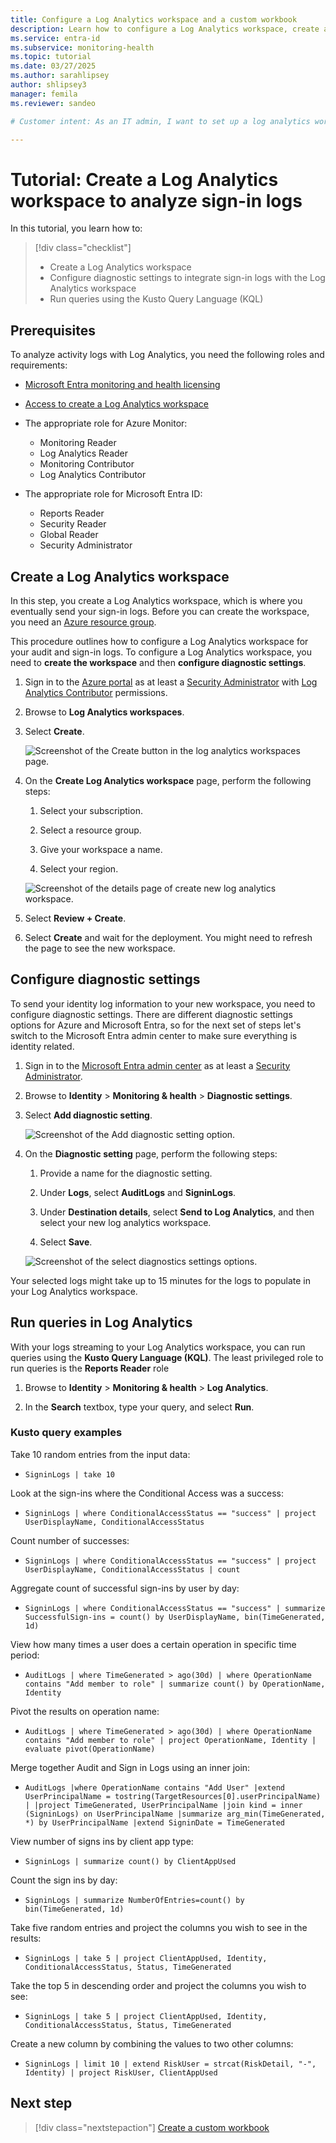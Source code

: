 ```yaml
---
title: Configure a Log Analytics workspace and a custom workbook
description: Learn how to configure a Log Analytics workspace, create a workbook, and run Kusto queries in Microsoft Entra ID.
ms.service: entra-id
ms.subservice: monitoring-health
ms.topic: tutorial
ms.date: 03/27/2025
ms.author: sarahlipsey
author: shlipsey3
manager: femila
ms.reviewer: sandeo

# Customer intent: As an IT admin, I want to set up a log analytics workspace and create custom workbooks so I can analyze the health of my environment.

---
```

# Tutorial: Create a Log Analytics workspace to analyze sign-in logs

In this tutorial, you learn how to:

> [!div class="checklist"]
> * Create a Log Analytics workspace
> * Configure diagnostic settings to integrate sign-in logs with the Log Analytics workspace
> * Run queries using the Kusto Query Language (KQL)

## Prerequisites

To analyze activity logs with Log Analytics, you need the following roles and requirements:

- [Microsoft Entra monitoring and health licensing](../../fundamentals/licensing.md#microsoft-entra-monitoring-and-health)

- [Access to create a Log Analytics workspace](/azure/azure-monitor/logs/manage-access)

- The appropriate role for Azure Monitor:
  - Monitoring Reader
  - Log Analytics Reader
  - Monitoring Contributor
  - Log Analytics Contributor

- The appropriate role for Microsoft Entra ID:
  - Reports Reader
  - Security Reader
  - Global Reader
  - Security Administrator

## Create a Log Analytics workspace

In this step, you create a Log Analytics workspace, which is where you eventually send your sign-in logs. Before you can create the workspace, you need an [Azure resource group](/azure//azure-resource-manager/management/overview#resource-groups).

This procedure outlines how to configure a Log Analytics workspace for your audit and sign-in logs.
To configure a Log Analytics workspace, you need to **create the workspace** and then **configure diagnostic settings**.

1. Sign in to the [Azure portal](https://portal.azure.com) as at least a [Security Administrator](../role-based-access-control/permissions-reference.md#security-administrator) with [Log Analytics Contributor](/azure/azure-monitor/logs/manage-access#log-analytics-contributor) permissions.

1. Browse to **Log Analytics workspaces**.

1. Select **Create**.

    ![Screenshot of the Create button in the log analytics workspaces page.](./media/tutorial-configure-log-analytics-workspace/create-new-workspace.png)

1.  On the **Create Log Analytics workspace** page, perform the following steps:

    1. Select your subscription.

    2. Select a resource group.
 
    3. Give your workspace a name.

    4. Select your region.

    ![Screenshot of the details page of create new log analytics workspace.](./media/tutorial-configure-log-analytics-workspace/create-new-workspace-details.png)

1. Select **Review + Create**.

1. Select **Create** and wait for the deployment. You might need to refresh the page to see the new workspace.

## Configure diagnostic settings

To send your identity log information to your new workspace, you need to configure diagnostic settings. There are different diagnostic settings options for Azure and Microsoft Entra, so for the next set of steps let's switch to the Microsoft Entra admin center to make sure everything is identity related.

1. Sign in to the [Microsoft Entra admin center](https://entra.microsoft.com) as at least a [Security Administrator](../role-based-access-control/permissions-reference.md#security-administrator).

1. Browse to **Identity** > **Monitoring & health** > **Diagnostic settings**.

1. Select **Add diagnostic setting**.

    ![Screenshot of the Add diagnostic setting option.](./media/tutorial-configure-log-analytics-workspace/add-diagnostic-setting.png)

1. On the **Diagnostic setting** page, perform the following steps:

    1. Provide a name for the diagnostic setting.    

    1. Under **Logs**, select **AuditLogs** and **SigninLogs**.

    1. Under **Destination details**, select **Send to Log Analytics**, and then select your new log analytics workspace. 
   
    3. Select **Save**. 

    ![Screenshot of the select diagnostics settings options.](./media/tutorial-configure-log-analytics-workspace/select-diagnostics-settings.png)

Your selected logs might take up to 15 minutes for the logs to populate in your Log Analytics workspace. 

## Run queries in Log Analytics

With your logs streaming to your Log Analytics workspace, you can run queries using the **Kusto Query Language (KQL)**. The least privileged role to run queries is the **Reports Reader** role

1. Browse to **Identity** > **Monitoring & health** > **Log Analytics**.

1. In the **Search** textbox, type your query, and select **Run**. 

### Kusto query examples

Take 10 random entries from the input data:

- `SigninLogs | take 10`

Look at the sign-ins where the Conditional Access was a success:

- `SigninLogs | where ConditionalAccessStatus == "success" | project UserDisplayName, ConditionalAccessStatus` 

Count number of successes:

- `SigninLogs | where ConditionalAccessStatus == "success" | project UserDisplayName, ConditionalAccessStatus | count`

Aggregate count of successful sign-ins by user by day:

- `SigninLogs | where ConditionalAccessStatus == "success" | summarize SuccessfulSign-ins = count() by UserDisplayName, bin(TimeGenerated, 1d)` 

View how many times a user does a certain operation in specific time period:

- `AuditLogs | where TimeGenerated > ago(30d) | where OperationName contains "Add member to role" | summarize count() by OperationName, Identity`

Pivot the results on operation name:

- `AuditLogs | where TimeGenerated > ago(30d) | where OperationName contains "Add member to role" | project OperationName, Identity | evaluate pivot(OperationName)`

Merge together Audit and Sign in Logs using an inner join:

- `AuditLogs |where OperationName contains "Add User" |extend UserPrincipalName = tostring(TargetResources[0].userPrincipalName) | |project TimeGenerated, UserPrincipalName |join kind = inner (SigninLogs) on UserPrincipalName |summarize arg_min(TimeGenerated, *) by UserPrincipalName |extend SigninDate = TimeGenerated` 

View number of signs ins by client app type:

- `SigninLogs | summarize count() by ClientAppUsed`

Count the sign ins by day:

- `SigninLogs | summarize NumberOfEntries=count() by bin(TimeGenerated, 1d)`

Take five random entries and project the columns you wish to see in the results:

- `SigninLogs | take 5 | project ClientAppUsed, Identity, ConditionalAccessStatus, Status, TimeGenerated `

Take the top 5 in descending order and project the columns you wish to see:

- `SigninLogs | take 5 | project ClientAppUsed, Identity, ConditionalAccessStatus, Status, TimeGenerated `

Create a new column by combining the values to two other columns:

- `SigninLogs | limit 10 | extend RiskUser = strcat(RiskDetail, "-", Identity) | project RiskUser, ClientAppUsed`

## Next step

> [!div class="nextstepaction"]
> [Create a custom workbook](tutorial-create-log-analytics-workbook.md)
